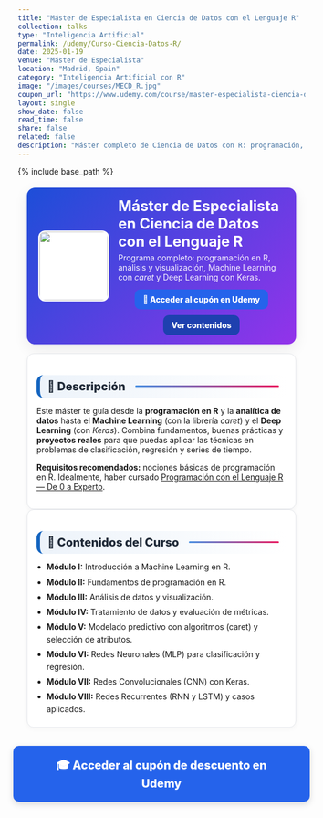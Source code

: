 ```yaml
---
title: "Máster de Especialista en Ciencia de Datos con el Lenguaje R"
collection: talks
type: "Inteligencia Artificial"
permalink: /udemy/Curso-Ciencia-Datos-R/
date: 2025-01-19
venue: "Máster de Especialista"
location: "Madrid, Spain"
category: "Inteligencia Artificial con R"
image: "/images/courses/MECD_R.jpg"
coupon_url: "https://www.udemy.com/course/master-especialista-ciencia-datos-lenguaje-r/?couponCode=AGO_2025"
layout: single
show_date: false
read_time: false
share: false
related: false
description: "Máster completo de Ciencia de Datos con R: programación, análisis, Machine Learning y Deep Learning (Keras). Incluye proyectos prácticos."
---
```


{% include base_path %}

<!-- ✅ SEO básico -->
<link rel="canonical" href="{{ site.url }}{{ page.permalink }}">
<meta name="robots" content="index,follow">
<meta name="description" content="Máster de Ciencia de Datos con R. Aprende programación, análisis de datos, Machine Learning (caret) y Deep Learning (Keras) con proyectos prácticos.">

<!-- ✅ Open Graph / Twitter -->
<meta property="og:title" content="Máster de Especialista en Ciencia de Datos con R">
<meta property="og:description" content="Programa completo: R, análisis, ML con caret y Deep Learning con Keras. Proyectos reales y certificación.">
<meta property="og:type" content="website">
<meta property="og:url" content="{{ site.url }}{{ page.permalink }}">
<meta property="og:image" content="{{ site.url }}{{ page.image }}">
<meta property="og:image:width" content="1200"><meta property="og:image:height" content="630">

<meta name="twitter:card" content="summary_large_image">
<meta name="twitter:title" content="Máster de Especialista en Ciencia de Datos con R">
<meta name="twitter:description" content="Domina Ciencia de Datos con R: programación, visualización, ML y Deep Learning con proyectos prácticos.">
<meta name="twitter:image" content="{{ site.url }}{{ page.image }}">

<!-- ✅ JSON-LD (Course + Offer) -->
<script type="application/ld+json">
{
  "@context":"https://schema.org",
  "@type":"Course",
  "name":"Máster de Especialista en Ciencia de Datos con el Lenguaje R",
  "description":"Máster completo: programación en R, análisis y visualización, Machine Learning con caret y Deep Learning con Keras.",
  "provider":{"@type":"Organization","name":"Udemy","sameAs":"https://www.udemy.com"},
  "educationalCredentialAwarded":"Certificado de finalización",
  "inLanguage":"es",
  "url":"{{ page.coupon_url }}",
  "image":"{{ site.url }}{{ page.image }}",
  "isAccessibleForFree":false,
  "hasCourseInstance":{
    "@type":"CourseInstance",
    "name":"Máster de Especialista en Ciencia de Datos con R",
    "courseMode":"online",
    "courseWorkload":"PT25H",
    "inLanguage":"es",
    "startDate":"2025-01-01",
    "endDate":"2025-12-31",
    "eventAttendanceMode":"https://schema.org/OnlineEventAttendanceMode",
    "eventStatus":"https://schema.org/EventScheduled",
    "location":{"@type":"VirtualLocation","url":"https://www.udemy.com"},
    "organizer":{"@type":"Organization","name":"Udemy","url":"https://www.udemy.com"},
    "performer":{"@type":"Person","name":"Manuel Castillo-Cara","url":"https://www.manuelcastillo.eu/"},
    "offers":{
      "@type":"Offer",
      "url":"{{ page.coupon_url }}",
      "priceCurrency":"USD",
      "price":"12.00",
      "availability":"https://schema.org/InStock",
      "validFrom":"2025-04-01",
      "category":"Education"
    }
  }
}
</script>

<!-- 🎨 Estilos unificados -->
<style>
  :root{
    --ink:#1f2937; --muted:#6b7280; --bd:#e5e7eb; --soft:#f8fafc;
    --card:#ffffff; --brand:#1565c0; --brand2:#0b67b8;
    --cta:#2563eb; --cta-hover:#1d4ed8; --cta-soft:#eaf1ff;
  }
  .course-wrap{max-width:1050px;margin:0 auto;padding:0 1rem}

  /* HERO */
  .course-hero{
    display:flex; gap:1rem; align-items:center; flex-wrap:wrap;
    background:linear-gradient(135deg,#1d4ed8 0%, #9333ea 100%);
    color:#fff; border-radius:14px; padding:1rem 1.25rem; margin:1.25rem 0 1rem;
    box-shadow:0 8px 24px rgba(0,0,0,.08);
  }
  .course-hero img{
    width:120px;height:120px;object-fit:cover;border-radius:12px;
    background:#fff;border:2px solid rgba(255,255,255,.7)
  }
  .course-hero h1{font-size:1.6rem;margin:.1rem 0 .3rem;line-height:1.2}
  .course-hero p{margin:0;opacity:.95}
  .hero-actions{
    display:flex;justify-content:center;align-items:center;gap:.6rem;flex-wrap:wrap;margin-top:.8rem;text-align:center
  }

  /* Botones */
  .btn{display:inline-block;padding:.65em 1.05em;border-radius:10px;font-weight:800;text-decoration:none;border:0;cursor:pointer;transition:transform .06s ease,box-shadow .15s ease,background-color .15s ease}
  .btn:hover{transform:translateY(-1px);box-shadow:0 6px 16px rgba(0,0,0,.18)}
  .btn-primary{background:var(--cta);color:#fff !important}
  .btn-primary:hover{background:var(--cta-hover) !important}
  .btn-ghost{background:#1e40af;color:#fff !important;border:none}
  .btn-ghost:hover{background:#1e3a8a}

  /* Secciones */
  .section-title{
    display:flex;align-items:center;gap:.5rem;font-size:1.25rem;font-weight:800;color:var(--ink);
    background:linear-gradient(90deg, rgba(21,101,192,.08), #fff);
    border-left:6px solid var(--brand);border-radius:12px;padding:.5rem .8rem;margin:1.3rem 0 .8rem;
  }
  .section-title::after{content:"";flex:1;height:3px;margin-left:.6rem;background:linear-gradient(to right,#4a90e2,#e91e63);border-radius:2px}

  .card{background:var(--card);border:1px solid var(--bd);border-radius:12px;padding:1rem;box-shadow:0 2px 10px rgba(0,0,0,.04)}
  .list{margin:.35rem 0 0;padding-left:1.1rem}
  .list li{margin:.28rem 0;line-height:1.55}

  /* CTA inferior */
  .cta-center{display:flex;justify-content:center;margin:2rem 0}
  .cta-center .btn-primary{padding:1em 2.5em;font-size:1.25rem;min-width:clamp(260px,50vw,420px);text-align:center;box-shadow:0 4px 12px rgba(0,0,0,.15)}

  /* Ocultar meta del theme Minimal Mistakes */
  .page__meta, .page__meta-title, .page__taxonomy, .page__date,
  .page__content .page__meta, .page__content .page__taxonomy{display:none !important}
</style>

<div class="course-wrap">

  <!-- HERO -->
  <section class="course-hero">
    <img src="{{ page.image }}" alt="Máster de Ciencia de Datos con R">
    <div style="flex:1">
      <h1>Máster de Especialista en Ciencia de Datos con el Lenguaje R</h1>
      <p>Programa completo: programación en R, análisis y visualización, Machine Learning con <em>caret</em> y Deep Learning con Keras.</p>
      <div class="hero-actions">
        <a class="btn btn-primary" href="{{ page.coupon_url }}" target="_blank" rel="noopener">🚀 Acceder al cupón en Udemy</a>
        <a class="btn btn-ghost" href="#contenido" rel="noopener">Ver contenidos</a>
      </div>
    </div>
  </section>

  <!-- DESCRIPCIÓN -->
  <div class="card">
    <h2 id="descripcion" class="section-title">📘 Descripción</h2>
    <p>Este máster te guía desde la <strong>programación en R</strong> y la <strong>analítica de datos</strong> hasta el <strong>Machine Learning</strong> (con la librería <em>caret</em>) y el <strong>Deep Learning</strong> (con <em>Keras</em>). Combina fundamentos, buenas prácticas y <strong>proyectos reales</strong> para que puedas aplicar las técnicas en problemas de clasificación, regresión y series de tiempo.</p>
    <p><strong>Requisitos recomendados:</strong> nociones básicas de programación en R. Idealmente, haber cursado <a href="https://www.udemy.com/course/programacion-lenguaje-estadistico-r/?couponCode=AGO_2025" target="_blank" rel="noopener">Programación con el Lenguaje R — De 0 a Experto</a>.</p>
  </div>

  <!-- CONTENIDOS -->
  <div class="card">
    <h2 id="contenido" class="section-title">🧭 Contenidos del Curso</h2>
    <ul class="list">
      <li><strong>Módulo I:</strong> Introducción a Machine Learning en R.</li>
      <li><strong>Módulo II:</strong> Fundamentos de programación en R.</li>
      <li><strong>Módulo III:</strong> Análisis de datos y visualización.</li>
      <li><strong>Módulo IV:</strong> Tratamiento de datos y evaluación de métricas.</li>
      <li><strong>Módulo V:</strong> Modelado predictivo con algoritmos (caret) y selección de atributos.</li>
      <li><strong>Módulo VI:</strong> Redes Neuronales (MLP) para clasificación y regresión.</li>
      <li><strong>Módulo VII:</strong> Redes Convolucionales (CNN) con Keras.</li>
      <li><strong>Módulo VIII:</strong> Redes Recurrentes (RNN y LSTM) y casos aplicados.</li>
    </ul>
  </div>

  <!-- CTA inferior -->
  <div class="cta-center">
    <a class="btn btn-primary" href="{{ page.coupon_url }}" target="_blank" rel="noopener">🎓 Acceder al cupón de descuento en Udemy</a>
  </div>
</div>